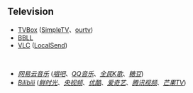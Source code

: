 ## Television

* [TVBox](https://github.com/o0HalfLife0o/TVBoxOSC) ([SimpleTV](https://github.com/Potato-66/SimpleTV)、[ourtv](https://github.com/andandroidor/ourtv))
* [BBLL](https://github.com/xiaye13579/BBLL)
* [VLC](https://www.videolan.org) ([LocalSend](https://github.com/localsend/localsend))

<br>

* [_网易云音乐_](https://music.163.com) ([_唱吧_](https://changba.com)、[_QQ音乐_](https://y.qq.com)、[_全民K歌_](https://kg.qq.com)、[_糖豆_](https://www.tangdou.com))
* [_Bilibili_](https://app.bilibili.com) ([_鲜时光_](https://tv.ixigua.com)、[_央视频_](https://yangshipin.cn)、[_优酷_](https://www.youku.com)、[_爱奇艺_](https://www.iqiyi.com)、[_腾讯视频_](https://v.qq.com)、[_芒果TV_](https://www.mgtv.com))

